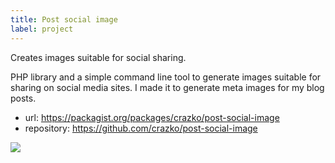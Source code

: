 ```yaml
---
title: Post social image
label: project
---
```


Creates images suitable for social sharing.

PHP library and a simple command line tool to generate images suitable for sharing on social media sites. I made it to generate meta images for my blog posts.

- url: https://packagist.org/packages/crazko/post-social-image
- repository: https://github.com/crazko/post-social-image

![](./assets/thumbs/post-social-image.png)
